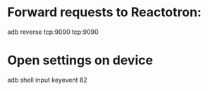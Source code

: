 # Forward requests to Reactotron:
adb reverse tcp:9090 tcp:9090

# Open settings on device
adb shell input keyevent 82
